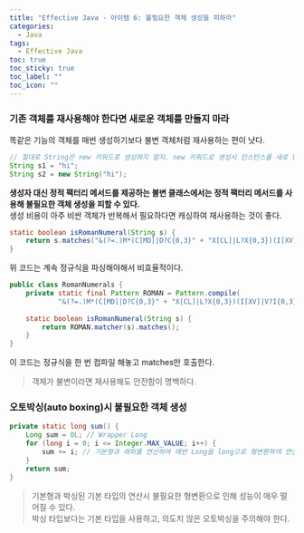 ```yaml
---
title: "Effective Java - 아이템 6: 불필요한 객체 생성을 피하라"
categories:
  - Java
tags:
  - Effective Java
toc: true
toc_sticky: true
toc_label: ""
toc_icon: ""
---
```


### 기존 객체를 재사용해야 한다면 새로운 객체를 만들지 마라
똑같은 기능의 객체를 매번 생성하기보다 불변 객체처럼 재사용하는 편이 낫다.

```java
// 절대로 String은 new 키워드로 생성하지 말자. new 키워드로 생성시 인스턴스를 새로 만든다.
String s1 = "hi";
String s2 = new String("hi");
```

**생성자 대신 정적 팩터리 메서드를 제공하는 불변 클래스에서는 정적 팩터리 메서드를 사용해 불필요한 객체 생성을 피할 수 있다.**<br>
생성 비용이 아주 비싼 객체가 반복해서 필요하다면 캐싱하여 재사용하는 것이 좋다.

```java
static boolean isRomanNumeral(String s) {
    return s.matches("&(?=.)M*(C[MD]|D?C{0,3}" + "X[CL]|L?X{0,3})(I[XV]|V?I{0,3})$");
}
```

위 코드는 계속 정규식을 파싱해야해서 비효율적이다.

```java
public class RomanNumerals {
    private static final Pattern ROMAN = Pattern.compile(
            "&(?=.)M*(C[MD]|D?C{0,3}" + "X[CL]|L?X{0,3})(I[XV]|V?I{0,3})$");
    
    static boolean isRomanNumeral(String s) {
        return ROMAN.matcher(s).matches();
    }
}
```

이 코드는 정규식을 한 번 컴파일 해놓고 matches만 호출한다.

>객체가 불변이라면 재사용해도 안전함이 명백하다.

### 오토박싱(auto boxing)시 불필요한 객체 생성

```java
private static long sum() {
    Long sum = 0L; // Wrapper Long
    for (long i = 0; i <= Integer.MAX_VALUE; i++) {
        sum += i; // 기본형과 래퍼를 연산하여 매번 Long을 long으로 형변환하여 연산한다.
    }
    return sum;
}
```

> 기본형과 박싱된 기본 타입의 연산시 불필요한 형변환으로 인해 성능이 매우 떨어질 수 있다.<br>
> 박싱 타입보다는 기본 타입을 사용하고, 의도치 않은 오토박싱을 주의해야 한다.
